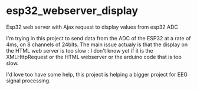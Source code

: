 # esp32_webserver_display
Esp32 web server with Ajax request to display values from esp32 ADC 

I'm trying in this project to send data from the ADC of the ESP32 at a rate of 4ms, on 8 channels of 24bits.
The main issue actualy is that the display on the HTML web server is too slow : I don't know yet if it is the XMLHttpRequest or the HTML 
webserver or the arduino code that is too slow.

I'd love too have some help, this project is helping a bigger project for EEG signal processing.
